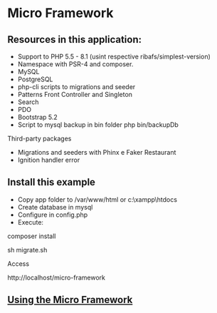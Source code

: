 # Micro Framework

## Resources in this application:

- Support to PHP 5.5 - 8.1 (usint respective ribafs/simplest-version)
- Namespace with PSR-4 and composer.
- MySQL
- PostgreSQL
- php-cli scripts to migrations and seeder
- Patterns Front Controller and Singleton
- Search
- PDO
- Bootstrap 5.2
- Script to mysql backup in bin folder
    php bin/backupDb

Third-party packages

- Migrations and seeders with Phinx e Faker Restaurant
- Ignition handler error

## Install this example

- Copy app folder to /var/www/html or c:\xampp\htdocs
- Create database in mysql
- Configure in config.php
- Execute:

composer install

sh migrate.sh

Access

http://localhost/micro-framework


## [Using the Micro Framework](using.md)

